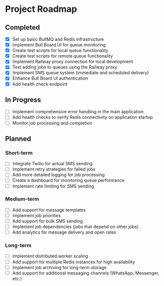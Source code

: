 # Project Roadmap

## Completed

- [x] Set up basic BullMQ and Redis infrastructure
- [x] Implement Bull Board UI for queue monitoring
- [x] Create test scripts for local queue functionality
- [x] Create test scripts for remote queue functionality
- [x] Implement Railway proxy connection for local development
- [x] Test adding jobs to queues using the Railway proxy
- [x] Implement SMS queue system (immediate and scheduled delivery)
- [x] Enhance Bull Board UI authentication
- [x] Add health check endpoint

## In Progress

- [ ] Implement comprehensive error handling in the main application
- [ ] Add health checks to verify Redis connectivity on application startup
- [ ] Monitor job processing and completion

## Planned

### Short-term

- [ ] Integrate Twilio for actual SMS sending
- [ ] Implement retry strategies for failed jobs
- [ ] Add more detailed logging for job processing
- [ ] Create a dashboard for monitoring queue performance
- [ ] Implement rate limiting for SMS sending

### Medium-term

- [ ] Add support for message templates
- [ ] Implement job priorities
- [ ] Add support for bulk SMS sending
- [ ] Implement job dependencies (jobs that depend on other jobs)
- [ ] Add analytics for message delivery and open rates

### Long-term

- [ ] Implement distributed worker scaling
- [ ] Add support for multiple Redis instances for high availability
- [ ] Implement job archiving for long-term storage
- [ ] Add support for additional messaging channels (WhatsApp, Messenger, etc.)
